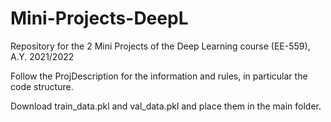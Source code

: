 # Mini-Projects-DeepL
Repository for the 2 Mini Projects of the Deep Learning course (EE-559), A.Y. 2021/2022
  
Follow the ProjDescription for the information and rules, in particular the code structure.  

Download train_data.pkl and val_data.pkl and place them in the main folder.

